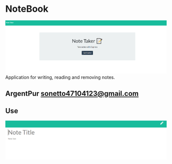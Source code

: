 # NoteBook
<img src = titlePage.PNG>
Application for writing, reading and removing notes.

## ArgentPur sonetto47104123@gmail.com

## Use

<img src = getStarted.PNG>

<img scr = saveNote.PNG>
<img scr = deleteNote.PNG>


##